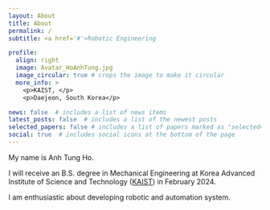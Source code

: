 ```yaml
---
layout: About
title: About
permalink: /
subtitle: <a href='#'>Robotic Engineering

profile:
  align: right
  image: Avatar_HoAnhTung.jpg
  image_circular: true # crops the image to make it circular
  more_info: >
    <p>KAIST, </p>
    <p>Daejeon, South Korea</p>

news: false  # includes a list of news items
latest_posts: false  # includes a list of the newest posts
selected_papers: false # includes a list of papers marked as "selected={true}"
social: true  # includes social icons at the bottom of the page
---
```


My name is Anh Tung Ho. 

I will receive an B.S. degree in Mechanical Engineering at Korea Advanced Institute of Science and Technology ([KAIST](https://www.kaist.ac.kr/en/)) in February 2024.

I am enthusiastic about developing robotic and automation system.   
<!-- 
Put your address / P.O. box / other info right below your picture. You can also disable any of these elements by editing `profile` property of the YAML header of your `_pages/about.md`. Edit `_bibliography/papers.bib` and Jekyll will render your [publications page](/al-folio/publications/) automatically. -->

<!-- Link to your social media connections, too. This theme is set up to use [Font Awesome icons](https://fontawesome.com/) and [Academicons](https://jpswalsh.github.io/academicons/), like the ones below. Add your Facebook, Twitter, LinkedIn, Google Scholar, or just disable all of them. -->